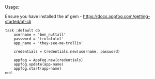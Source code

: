 Usage:

Ensure you have installed the af gem - https://docs.appfog.com/getting-started/af-cli

	task :default do
 		username = 'ben_nuttall'
		password = 'trolololol'
		app_name = 'they-see-me-trollin'

		credentials = Credentials.new(username, password)

 		appfog = AppFog.new(credentials)
		appfog.update(app-name)
		appfog.start(app-name)
	end
